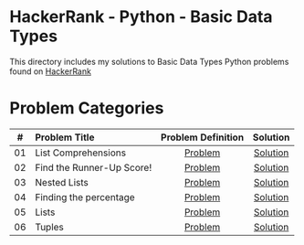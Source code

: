 # HackerRank - Python - Basic Data Types

This directory includes my solutions to Basic Data Types Python problems found on [HackerRank](https://www.hackerrank.com/domains/python?filters%5Bsubdomains%5D%5B%5D=py-basic-data-types)

# Problem Categories

| # | Problem Title | Problem Definition | Solution |
| - | :------- | :------: | :-------: |
| 01 | List Comprehensions | [Problem](https://www.hackerrank.com/challenges/list-comprehensions) | [Solution](https://github.com/krailis/hackerrank-solutions/blob/master/Python/Basic_Data_Types/list_comprehensions.py) |
| 02 | Find the Runner-Up Score! | [Problem](https://www.hackerrank.com/challenges/find-second-maximum-number-in-a-list) | [Solution](https://github.com/krailis/hackerrank-solutions/blob/master/Python/Basic_Data_Types/find_the_second_largest_number.py) |
| 03 | Nested Lists | [Problem](https://www.hackerrank.com/challenges/nested-list) | [Solution](https://github.com/krailis/hackerrank-solutions/blob/master/Python/Basic_Data_Types/nested_lists.py) |
| 04 | Finding the percentage | [Problem](https://www.hackerrank.com/challenges/finding-the-percentage) | [Solution](https://github.com/krailis/hackerrank-solutions/blob/master/Python/Basic_Data_Types/finding_the_percentage.py) |
| 05 | Lists | [Problem](https://www.hackerrank.com/challenges/python-lists) | [Solution](https://github.com/krailis/hackerrank-solutions/blob/master/Python/Basic_Data_Types/lists.py) |
| 06 | Tuples | [Problem](https://www.hackerrank.com/challenges/python-tuples) | [Solution](https://github.com/krailis/hackerrank-solutions/blob/master/Python/Basic_Data_Types/tuples.py) |
